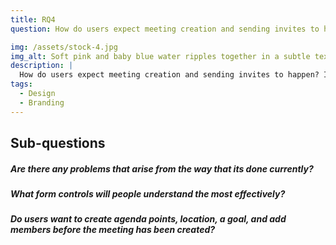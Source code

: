 ```yaml
---
title: RQ4
question: How do users expect meeting creation and sending invites to happen? Is the intent behind all the form controls clear?

img: /assets/stock-4.jpg
img_alt: Soft pink and baby blue water ripples together in a subtle texture.
description: |
  How do users expect meeting creation and sending invites to happen? Is the intent behind all the form controls clear?
tags:
  - Design
  - Branding
---
```


## Sub-questions

##### Are there any problems that arise from the way that its done currently?

##### What form controls will people understand the most effectively?

##### Do users want to create agenda points, location, a goal, and add members before the meeting has been created?
